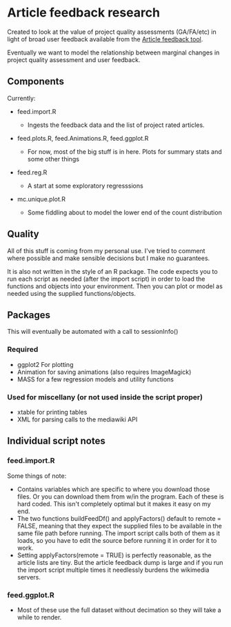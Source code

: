 # Article feedback research 

Created to look at the value of project quality assessments (GA/FA/etc) in light of broad user feedback available from the [Article feedback tool](http://en.wikipedia.org/wiki/Wikipedia:Article_Feedback_Tool).

Eventually we want to model the relationship between marginal changes in project quality assessment and user feedback.

## Components

Currently:

 - feed.import.R 
 	- Ingests the feedback data and the list of project rated articles. 
 
 - feed.plots.R, feed.Animations.R, feed.ggplot.R
 	- For now, most of the big stuff is in here. Plots for summary stats and some other things
 - feed.reg.R 
 	- A start at some exploratory regresssions
 - mc.unique.plot.R
 	- Some fiddling about to model the lower end of the count distribution

## Quality

All of this stuff is coming from my personal use. I've tried to comment where possible and make sensible decisions but I make no guarantees.

It is also not written in the style of an R package. The code expects you to run each script as needed (after the import script) in order to load the functions and objects into your environment. Then you can plot or model as needed using the supplied functions/objects.

## Packages

This will eventually be automated with a call to sessionInfo()

### Required

- ggplot2 For plotting
- Animation for saving animations (also requires ImageMagick)
- MASS for a few regression models and utility functions

### Used for miscellany (or not used inside the script proper)

- xtable for printing tables
- XML for parsing calls to the mediawiki API 

## Individual script notes

### feed.import.R

Some things of note:

- Contains variables which are specific to where you download those files. Or you can download them from w/in the program. Each of these is hard coded. This isn't completely optimal but it makes it easy on my end. 
- The two functions buildFeedDf() and applyFactors() default to remote = FALSE, meaning that they expect the supplied files to be available in the same file path before running. The import script calls both of them as it loads, so you have to edit the source before running it in order for it to work. 
- Setting applyFactors(remote = TRUE) is perfectly reasonable, as the article lists are tiny. But the article feedback dump is large and if you run the import script multiple times it needlessly burdens the wikimedia servers.
	
### feed.ggplot.R
	
- Most of these use the full dataset without decimation so they will take a while to render. 
